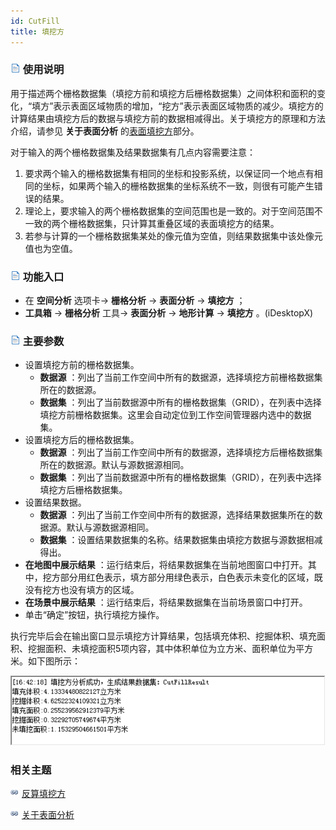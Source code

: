 ```yaml
---
id: CutFill
title: 填挖方
---
```

### ![](../../../img/read.gif) 使用说明

用于描述两个栅格数据集（填挖方前和填挖方后栅格数据集）之间体积和面积的变化，“填方”表示表面区域物质的增加，“挖方”表示表面区域物质的减少。填挖方的计算结果由填挖方后的数据与填挖方前的数据相减得出。关于填挖方的原理和方法介绍，请参见
**关于表面分析** 的[表面填挖方](AoubtSurfaceAnalyst)部分。

对于输入的两个栅格数据集及结果数据集有几点内容需要注意：

  1. 要求两个输入的栅格数据集有相同的坐标和投影系统，以保证同一个地点有相同的坐标，如果两个输入的栅格数据集的坐标系统不一致，则很有可能产生错误的结果。
  2. 理论上，要求输入的两个栅格数据集的空间范围也是一致的。对于空间范围不一致的两个栅格数据集，只计算其重叠区域的表面填挖方的结果。
  3. 若参与计算的一个栅格数据集某处的像元值为空值，则结果数据集中该处像元值也为空值。

### ![](../../img/read.gif) 功能入口

  * 在 **空间分析** 选项卡-> **栅格分析** -> **表面分析** -> **填挖方** ；
  * **工具箱** -> **栅格分析** 工具-> **表面分析** -> **地形计算** -> **填挖方** 。(iDesktopX)

### ![](../../img/read.gif) 主要参数

  * 设置填挖方前的栅格数据集。 
    * **数据源** ：列出了当前工作空间中所有的数据源，选择填挖方前栅格数据集所在的数据源。
    * **数据集** ：列出了当前数据源中所有的栅格数据集（GRID），在列表中选择填挖方前栅格数据集。这里会自动定位到工作空间管理器内选中的数据集。
  * 设置填挖方后的栅格数据集。 
    * **数据源** ：列出了当前工作空间中所有的数据源，选择填挖方后栅格数据集所在的数据源。默认与源数据源相同。
    * **数据集** ：列出了当前数据源中所有的栅格数据集（GRID），在列表中选择填挖方后栅格数据集。
  * 设置结果数据。 
    * **数据源** ：列出了当前工作空间中所有的数据源，选择结果数据集所在的数据源。默认与源数据源相同。
    * **数据集** ：设置结果数据集的名称。结果数据集由填挖方数据与源数据相减得出。
  * **在地图中展示结果** ：运行结束后，将结果数据集在当前地图窗口中打开。其中，挖方部分用红色表示，填方部分用绿色表示，白色表示未变化的区域，既没有挖方也没有填方的区域。
  * **在场景中展示结果** ：运行结束后，将结果数据集在当前场景窗口中打开。
  * 单击“确定”按钮，执行填挖方操作。 

执行完毕后会在输出窗口显示填挖方计算结果，包括填充体积、挖掘体积、填充面积、挖掘面积、未填挖面积5项内容，其中体积单位为立方米、面积单位为平方米。如下图所示：

![](img/CutFillList.png)  

###  相关主题

![](../../../img/smalltitle.png) [反算填挖方](InverseCutFill)

![](../../../img/smalltitle.png) [关于表面分析](AoubtSurfaceAnalyst)
